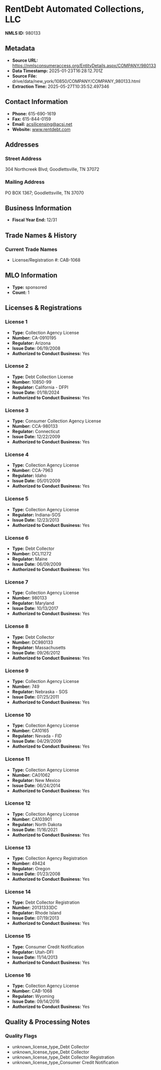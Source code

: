 # RentDebt Automated Collections, LLC

**NMLS ID:** 980133

## Metadata
- **Source URL:** https://nmlsconsumeraccess.org/EntityDetails.aspx/COMPANY/980133
- **Data Timestamp:** 2025-01-23T16:28:12.701Z
- **Source File:** drive/data/new_york/10850/COMPANY/COMPANY_980133.html
- **Extraction Time:** 2025-05-27T10:35:52.497346

## Contact Information
- **Phone:** 615-690-1619
- **Fax:** 615-844-0159
- **Email:** acsilicensing@acsi.net
- **Website:** www.rentdebt.com

## Addresses
### Street Address
304 Northcreek Blvd; Goodlettsville, TN 37072

### Mailing Address
PO BOX 1367; Goodlettsville, TN 37070

## Business Information
- **Fiscal Year End:** 12/31

## Trade Names & History
### Current Trade Names
- License/Registration #: CAB-1068

## MLO Information
- **Type:** sponsored
- **Count:** 1

## Licenses & Registrations

### License 1
- **Type:** Collection Agency License
- **Number:** CA-0910195
- **Regulator:** Arizona
- **Issue Date:** 06/19/2008
- **Authorized to Conduct Business:** Yes

### License 2
- **Type:** Debt Collection License
- **Number:** 10850-99
- **Regulator:** California - DFPI
- **Issue Date:** 01/18/2024
- **Authorized to Conduct Business:** Yes

### License 3
- **Type:** Consumer Collection Agency License
- **Number:** CCA-980133
- **Regulator:** Connecticut
- **Issue Date:** 12/22/2009
- **Authorized to Conduct Business:** Yes

### License 4
- **Type:** Collection Agency License
- **Number:** CCA-7963
- **Regulator:** Idaho
- **Issue Date:** 05/01/2009
- **Authorized to Conduct Business:** Yes

### License 5
- **Type:** Collection Agency License
- **Regulator:** Indiana-SOS
- **Issue Date:** 12/23/2013
- **Authorized to Conduct Business:** Yes

### License 6
- **Type:** Debt Collector
- **Number:** DCL11272
- **Regulator:** Maine
- **Issue Date:** 06/09/2009
- **Authorized to Conduct Business:** Yes

### License 7
- **Type:** Collection Agency License
- **Number:** 980133
- **Regulator:** Maryland
- **Issue Date:** 10/13/2017
- **Authorized to Conduct Business:** Yes

### License 8
- **Type:** Debt Collector
- **Number:** DC980133
- **Regulator:** Massachusetts
- **Issue Date:** 09/26/2012
- **Authorized to Conduct Business:** Yes

### License 9
- **Type:** Collection Agency License
- **Number:** 749
- **Regulator:** Nebraska - SOS
- **Issue Date:** 07/25/2011
- **Authorized to Conduct Business:** Yes

### License 10
- **Type:** Collection Agency License
- **Number:** CA10165
- **Regulator:** Nevada - FID
- **Issue Date:** 04/29/2009
- **Authorized to Conduct Business:** Yes

### License 11
- **Type:** Collection Agency License
- **Number:** CA01062
- **Regulator:** New Mexico
- **Issue Date:** 06/24/2014
- **Authorized to Conduct Business:** Yes

### License 12
- **Type:** Collection Agency License
- **Number:** CA103901
- **Regulator:** North Dakota
- **Issue Date:** 11/16/2021
- **Authorized to Conduct Business:** Yes

### License 13
- **Type:** Collection Agency Registration
- **Number:** 49424
- **Regulator:** Oregon
- **Issue Date:** 01/23/2008
- **Authorized to Conduct Business:** Yes

### License 14
- **Type:** Debt Collector Registration
- **Number:** 20131333DC
- **Regulator:** Rhode Island
- **Issue Date:** 07/19/2013
- **Authorized to Conduct Business:** Yes

### License 15
- **Type:** Consumer Credit Notification
- **Regulator:** Utah-DFI
- **Issue Date:** 11/14/2013
- **Authorized to Conduct Business:** Yes

### License 16
- **Type:** Collection Agency License
- **Number:** CAB-1068
- **Regulator:** Wyoming
- **Issue Date:** 09/14/2016
- **Authorized to Conduct Business:** Yes

## Quality & Processing Notes
### Quality Flags
- unknown_license_type_Debt Collector
- unknown_license_type_Debt Collector
- unknown_license_type_Debt Collector Registration
- unknown_license_type_Consumer Credit Notification

